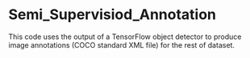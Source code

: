 # Semi_Supervisiod_Annotation
This code uses the output of a TensorFlow object detector to produce image annotations (COCO standard XML file) for the rest of dataset.
